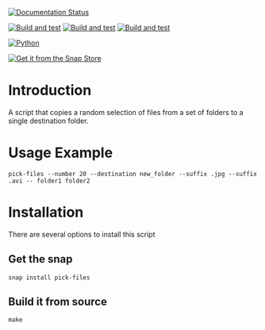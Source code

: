 [![Documentation Status](https://readthedocs.org/projects/filechooser/badge/?version=latest)](https://filechooser.readthedocs.io/en/latest/?badge=latest)

[![Build and test](https://github.com/nicolasbock/filechooser/actions/workflows/python-package.yaml/badge.svg)](https://github.com/nicolasbock/filechooser/actions/workflows/python-package.yaml)
[![Build and test](https://github.com/nicolasbock/filechooser/actions/workflows/go-package.yaml/badge.svg)](https://github.com/nicolasbock/filechooser/actions/workflows/go-package.yaml)
[![Build and test](https://github.com/nicolasbock/filechooser/actions/workflows/snap-package.yaml/badge.svg)](https://github.com/nicolasbock/filechooser/actions/workflows/snap-package.yaml)

[![Python](https://badge.fury.io/py/filechooser.svg)](https://badge.fury.io/py/filechooser)

[![Get it from the Snap Store](https://snapcraft.io/static/images/badges/en/snap-store-black.svg)](https://snapcraft.io/pick-files)

# Introduction

A script that copies a random selection of files from a set of folders
to a single destination folder.

# Usage Example

```console
pick-files --number 20 --destination new_folder --suffix .jpg --suffix .avi -- folder1 folder2
```

# Installation

There are several options to install this script

## Get the snap

```console
snap install pick-files
```

## Build it from source

```console
make
```
